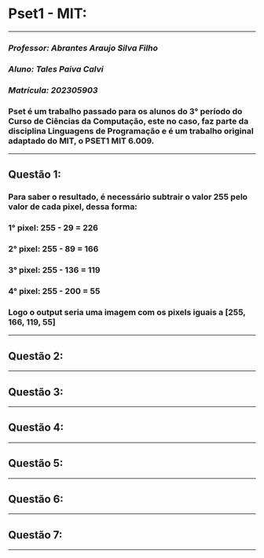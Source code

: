 # Pset1 - MIT:
---
### *Professor: Abrantes Araujo Silva Filho*
### *Aluno: Tales Paiva Calvi*
### *Matrícula: 202305903*
### Pset é um trabalho passado para os alunos do 3° período do Curso de Ciências da Computação, este no caso, faz parte da disciplina Linguagens de Programação e é um trabalho original adaptado do MIT, o PSET1 MIT 6.009.
---
## Questão 1:
### Para saber o resultado, é necessário subtrair o valor 255 pelo valor de cada pixel, dessa forma:
### 1° pixel: 255 - 29 = 226
### 2° pixel: 255 - 89 = 166
### 3° pixel: 255 - 136 = 119
### 4° pixel: 255 - 200 = 55

### Logo o output seria uma imagem com os pixels iguais a [255, 166, 119, 55]
---
## Questão 2:
---
## Questão 3:
---
## Questão 4:
---
## Questão 5:
---
## Questão 6:
---
## Questão 7:
---
